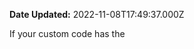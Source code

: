 **Date Updated:** 2022-11-08T17:49:37.000Z

If your custom code has the <script> tag within a <div> tag, please cut the script tag and paste it below the <div> tag so that both tags are separate. The <script> tag does not work within a <div> tag as per our funnel/website builder settings.

  